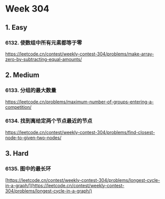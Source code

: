 # Week 304

## 1. Easy

### 6132. 使数组中所有元素都等于零

[https://leetcode.cn/contest/weekly-contest-304/problems/make-array-zero-by-subtracting-equal-amounts/
](https://leetcode.cn/contest/weekly-contest-304/problems/make-array-zero-by-subtracting-equal-amounts/
)

## 2. Medium

### 6133. 分组的最大数量

[https://leetcode.cn/problems/maximum-number-of-groups-entering-a-competition/
](https://leetcode.cn/problems/maximum-number-of-groups-entering-a-competition/
)

### 6134. 找到离给定两个节点最近的节点

[https://leetcode.cn/contest/weekly-contest-304/problems/find-closest-node-to-given-two-nodes/
](https://leetcode.cn/contest/weekly-contest-304/problems/find-closest-node-to-given-two-nodes/
)

## 3. Hard

### 6135. 图中的最长环

[https://leetcode.cn/contest/weekly-contest-304/problems/longest-cycle-in-a-graph/](https://leetcode.cn/contest/weekly-contest-304/problems/longest-cycle-in-a-graph/)